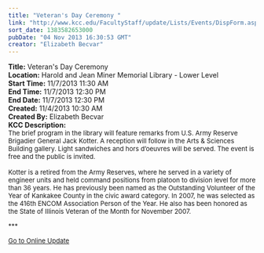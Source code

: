 ```yaml
---
title: "Veteran's Day Ceremony "
link: "http://www.kcc.edu/FacultyStaff/update/Lists/Events/DispForm.aspx?ID=469"
sort_date: 1383582653000
pubDate: "04 Nov 2013 16:30:53 GMT"
creator: "Elizabeth Becvar"
---
```


<div><b>Title:</b> Veteran&#39;s Day Ceremony </div>
<div><b>Location:</b>  Harold and Jean Miner Memorial Library - Lower Level</div>
<div><b>Start Time:</b> 11/7/2013 11:30 AM</div>
<div><b>End Time:</b> 11/7/2013 12:30 PM</div>
<div><b>End Date:</b> 11/7/2013 12:30 PM</div>
<div><b>Created:</b> 11/4/2013 10:30 AM</div>
<div><b>Created By:</b> Elizabeth Becvar</div>
<div><b>KCC Description:</b> <div class="ExternalClass211799F400524D2A9ADDDE924D9091FF"><div><font size="2">The brief program in the library will feature remarks from U.S. Army Reserve Brigadier General Jack Kotter. A reception will follow in the Arts &amp; Sciences Building gallery. Light sandwiches and hors d’oeuvres will be served. The event is free and the public is invited. </font></div>
<div><font size="2"> </font></div>
<div><font size="2">Kotter is a retired from the Army Reserves, where he served in a variety of engineer units and held command positions from platoon to division level for more than 36 years. He has previously been named as the Outstanding Volunteer of the Year of Kankakee County in the civic award category. In 2007, he was selected as the 416th ENCOM Association Person of the Year. He also has been honored as the State of Illinois Veteran of the Month for November 2007.</font></div>
<p><font size="2">***</font></p>
<p><font size="2"><a href="/FacultyStaff/update/Pages/dailyupdate.aspx">Go to Online Update</a></font></p>
<p><font size="2"> </p>
<div><br /> <br /></div></font></div></div>
